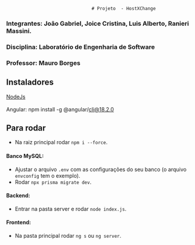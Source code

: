                                     # Projeto  - HostXChange

### Integrantes: João Gabriel, Joice Cristina, Luis Alberto, Ranieri Massini.

### Disciplina: Laboratório de Engenharia de Software

### Professor: Mauro Borges

## Instaladores

<a href="https://nodejs.org/en/download/prebuilt-installer">NodeJs</a>
<br><br>
Angular: npm install -g @angular/cli@18.2.0


## Para rodar

- Na raiz principal rodar `npm i --force`.

#### Banco MySQL:

- Ajustar o arquivo `.env` com as configurações do seu banco (o arquivo `envconfig` tem o exemplo).
- Rodar `npx prisma migrate dev`.

#### Backend: 

- Entrar na pasta server e rodar `node index.js`.

#### Frontend: 

- Na pasta principal rodar `ng s` ou `ng server`.